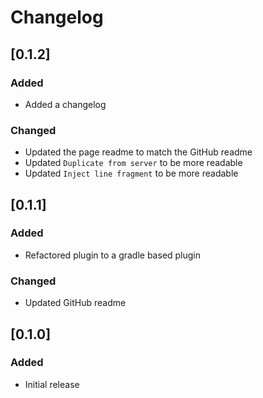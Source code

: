# Changelog

## [0.1.2]

### Added

- Added a changelog

### Changed

- Updated the page readme to match the GitHub readme
- Updated `Duplicate from server` to be more readable
- Updated `Inject line fragment` to be more readable

## [0.1.1]

### Added

- Refactored plugin to a gradle based plugin

### Changed

- Updated GitHub readme

## [0.1.0]

### Added

- Initial release
